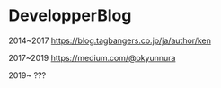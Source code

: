 # DevelopperBlog
2014~2017
https://blog.tagbangers.co.jp/ja/author/ken

2017~2019
https://medium.com/@okyunnura

2019~
???